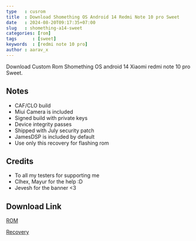 ```yaml
---
type   : cusrom
title  : Download Shomething OS Android 14 Redmi Note 10 pro Sweet
date   : 2024-08-20T09:17:35+07:00
slug   : shomething-a14-sweet
categories: [rom]
tags      : [sweet]
keywords  : [redmi note 10 pro]
author : aarav_x
---
```


Download Custom Rom Shomething OS android 14 Xiaomi redmi note 10 pro Sweet.

## Notes
- CAF/CLO build
- Miui Camera is included
- Signed build with private keys
- Device integrity passes 
- Shipped with July security patch
- JamesDSP is included by default 
- Use only this recovery for flashing rom

## Credits
- To all my testers for supporting me
- Clhex, Mayur for the help :D
- Jevesh for the banner <3

## Download Link
[ROM](https://sourceforge.net/projects/electrokernel/files/)

[Recovery](https://t.me/sweet_paradiseeee/14613)
